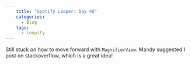 ```yaml
---
    title: "Spotify Looper: Day 46"
    categories:
      - Blog
    tags:
      - loopify
---
```

Still stuck on how to move forward with `MagnifierView`. Mandy suggested I post on stackoverflow, which is a great idea!